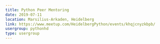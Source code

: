 ```yaml
---
title: Python Peer Mentoring
date: 2019-07-11
location: Marsilius-Arkaden, Heidelberg
link: https://www.meetup.com/HeidelbergPython/events/khqjcnyzkbpb/
usergroup: pythonhd
type: usergroup
---
```

